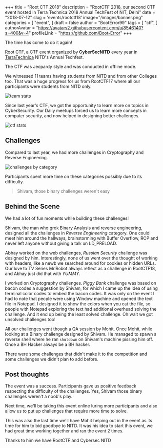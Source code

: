 +++
title = "Root CTF 2018"
description = "RootCTF 2018, our second CTF event hosted in Terra Technica 2018 Annual TechFest of NIT, Delhi"
date = "2018-07-12"
slug = 'events/rootctf18'
image="/images/banner.png"
categories = [
	"event",
]
draft = false
author = "BootError99"
tags = [
	"ctf",
]
authorAvatar = "https://avatars2.githubusercontent.com/u/8546140?s=400&v=4"
profileLink = "https://github.com/Boot-Error"
+++

The time has come to do it again!

Root CTF, a CTF event organized by **CyberSecNITD** every year in [TerraTechnica](https://terratechnica.in) NITD's Annual Techfest.

The CTF was Jeopardy style and was conducted in offline mode.

We witnessed 11 teams having students from NITD and from other Colleges too.
That was a huge progress for us from RootCTF17 where all our participants were students from NITD only.

![team stats](/images/teams.png)


Since last year's CTF, we got the opportunity to learn more on topics in CyberSecurity. Our Daily meetups forced us to learn 
more concepts in computer security, and now helped in designing better challenges.

![ctf stats](/images/ctfstat.png)

## Challenges

Compared to last year, we had more challenges in Cryptography and Reverse Engineering.

![challenges by category](/images/categories.png)

Participants spent more time on these categories possibly due to its difficulty.

> Shivam, those binary challenges weren't easy

## Behind the Scene

We had a lot of fun moments while building these challenges!

Shivam, the man who grok Binary Analysis and reverse engineering, designed all the challenges in *Reverse Engineering* category. 
One could meet him around the hallways, brainstorming with Buffer Overflow, ROP and never left anyone without giving a talk on LD_PRELOAD.

Abhay worked on the web challenges, *Russian Security* challenge was designed by him. Interestingly, none of us went over the thought of 
working with headers, like a newb we searched around for cookies or hidden URLs. Our love to TV Series Mr.Robot always reflect as a
challenge in RootCTF18, and Abhay just did that with *YUMMY*.

I worked on Cryptography challenges. *Piggy Bank* challenge was based on bacon codes a suggestion by Shivam, 
for which I came up the idea of using terminal color codes to embed the bacon codes. 
It was only on the event I had to note that people were using Window machine and opened the text file in Notepad.
I designed it to show the colors when you cat the file, so people with Notepad exploring the text had additional overhead solving the challenge.
And it end up being the least solved challenge. Oh wait we got unsolved challenges too!

All our challenges went though a QA session by Mohit.
Once Mohit, while looking at a Binary challenge designed by Shivam. He managed to spawn a reverse shell where he ran `shutdown` on Shivam's machine pissing him off. Once a BH Hacker always be a BH hacker.

There were some challenges that didn't make it to the competition and some challenges we didn't plan to add before.

## Post thoughts

The event was a success. Participants gave us positive feedback respecting the difficulty of the challenges.
Yes, Shivam those binary challenges weren't a noob's play.

Next time, we'll be taking this event online luring more participants and also allow us to put up challenges that require more time to solve.

This was also the last time we'll have Mohit helping out in the event as its time for him to bid goodbye to NITD. It was his idea to start 
this event, we had great time working together and ran the event 2 times.


Thanks to him we have RootCTF and Cybersec NITD
